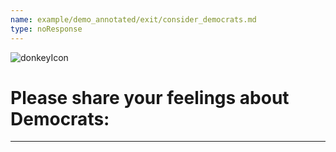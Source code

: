 ```yaml
---
name: example/demo_annotated/exit/consider_democrats.md
type: noResponse
---
```


![donkeyIcon](example/demo_annotated/exit/donkey.jpg)

# Please share your feelings about **Democrats**:

---
